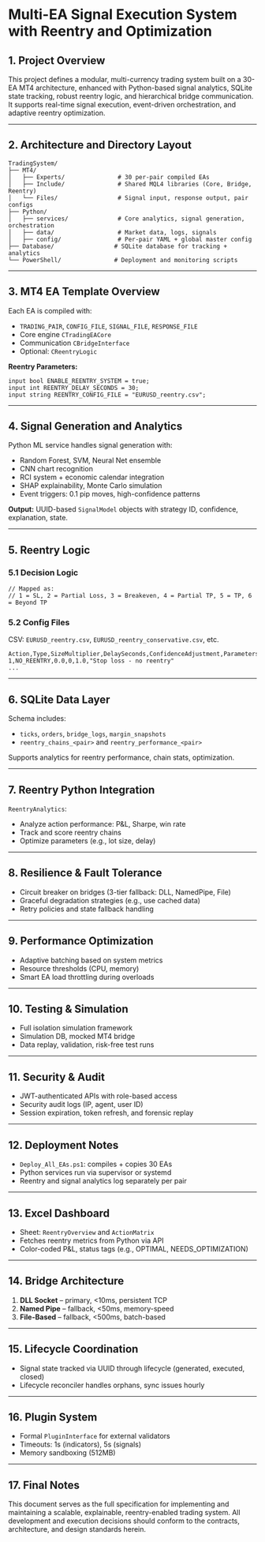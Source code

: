 # Multi-EA Signal Execution System with Reentry and Optimization

## 1. Project Overview

This project defines a modular, multi-currency trading system built on a 30-EA MT4 architecture, enhanced with Python-based signal analytics, SQLite state tracking, robust reentry logic, and hierarchical bridge communication. It supports real-time signal execution, event-driven orchestration, and adaptive reentry optimization.

---

## 2. Architecture and Directory Layout

```
TradingSystem/
├── MT4/
│   ├── Experts/               # 30 per-pair compiled EAs
│   ├── Include/               # Shared MQL4 libraries (Core, Bridge, Reentry)
│   └── Files/                 # Signal input, response output, pair configs
├── Python/
│   ├── services/              # Core analytics, signal generation, orchestration
│   ├── data/                  # Market data, logs, signals
│   ├── config/                # Per-pair YAML + global master config
├── Database/                 # SQLite database for tracking + analytics
└── PowerShell/               # Deployment and monitoring scripts
```

---

## 3. MT4 EA Template Overview

Each EA is compiled with:
- `TRADING_PAIR`, `CONFIG_FILE`, `SIGNAL_FILE`, `RESPONSE_FILE`
- Core engine `CTradingEACore`
- Communication `CBridgeInterface`
- Optional: `CReentryLogic`

**Reentry Parameters:**
```mql4
input bool ENABLE_REENTRY_SYSTEM = true;
input int REENTRY_DELAY_SECONDS = 30;
input string REENTRY_CONFIG_FILE = "EURUSD_reentry.csv";
```

---

## 4. Signal Generation and Analytics

Python ML service handles signal generation with:
- Random Forest, SVM, Neural Net ensemble
- CNN chart recognition
- RCI system + economic calendar integration
- SHAP explainability, Monte Carlo simulation
- Event triggers: 0.1 pip moves, high-confidence patterns

**Output:** UUID-based `SignalModel` objects with strategy ID, confidence, explanation, state.

---

## 5. Reentry Logic

### 5.1 Decision Logic
```mql4
// Mapped as:
// 1 = SL, 2 = Partial Loss, 3 = Breakeven, 4 = Partial TP, 5 = TP, 6 = Beyond TP
```

### 5.2 Config Files
CSV: `EURUSD_reentry.csv`, `EURUSD_reentry_conservative.csv`, etc.
```
Action,Type,SizeMultiplier,DelaySeconds,ConfidenceAdjustment,Parameters
1,NO_REENTRY,0.0,0,1.0,"Stop loss - no reentry"
...
```

---

## 6. SQLite Data Layer

Schema includes:
- `ticks`, `orders`, `bridge_logs`, `margin_snapshots`
- `reentry_chains_<pair>` and `reentry_performance_<pair>`

Supports analytics for reentry performance, chain stats, optimization.

---

## 7. Reentry Python Integration

`ReentryAnalytics`:
- Analyze action performance: P&L, Sharpe, win rate
- Track and score reentry chains
- Optimize parameters (e.g., lot size, delay)

---

## 8. Resilience & Fault Tolerance

- Circuit breaker on bridges (3-tier fallback: DLL, NamedPipe, File)
- Graceful degradation strategies (e.g., use cached data)
- Retry policies and state fallback handling

---

## 9. Performance Optimization

- Adaptive batching based on system metrics
- Resource thresholds (CPU, memory)
- Smart EA load throttling during overloads

---

## 10. Testing & Simulation

- Full isolation simulation framework
- Simulation DB, mocked MT4 bridge
- Data replay, validation, risk-free test runs

---

## 11. Security & Audit

- JWT-authenticated APIs with role-based access
- Security audit logs (IP, agent, user ID)
- Session expiration, token refresh, and forensic replay

---

## 12. Deployment Notes

- `Deploy_All_EAs.ps1`: compiles + copies 30 EAs
- Python services run via supervisor or systemd
- Reentry and signal analytics log separately per pair

---

## 13. Excel Dashboard

- Sheet: `ReentryOverview` and `ActionMatrix`
- Fetches reentry metrics from Python via API
- Color-coded P&L, status tags (e.g., OPTIMAL, NEEDS_OPTIMIZATION)

---

## 14. Bridge Architecture

1. **DLL Socket** – primary, <10ms, persistent TCP
2. **Named Pipe** – fallback, <50ms, memory-speed
3. **File-Based** – fallback, <500ms, batch-based

---

## 15. Lifecycle Coordination

- Signal state tracked via UUID through lifecycle (generated, executed, closed)
- Lifecycle reconciler handles orphans, sync issues hourly

---

## 16. Plugin System

- Formal `PluginInterface` for external validators
- Timeouts: 1s (indicators), 5s (signals)
- Memory sandboxing (512MB)

---

## 17. Final Notes

This document serves as the full specification for implementing and maintaining a scalable, explainable, reentry-enabled trading system. All development and execution decisions should conform to the contracts, architecture, and design standards herein.
